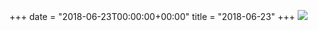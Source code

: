 +++
date = "2018-06-23T00:00:00+00:00"
title = "2018-06-23"
+++
<img class="img-fluid" src="/2018-06-23.jpg" />
